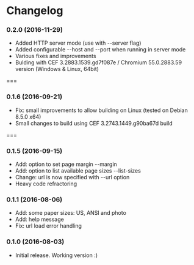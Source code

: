 Changelog
===
### 0.2.0 (2016-11-29)
* Added HTTP server mode (use with --server flag)
* Added configurable --host and --port when running in server mode
* Various fixes and improvements
* Bulding with CEF 3.2883.1539.gd7f087e / Chromium 55.0.2883.59 version (Windows & Linux, 64bit)

===
### 0.1.6 (2016-09-21)
* Fix: small improvements to allow building on Linux (tested on Debian 8.5.0 x64)
* Small changes to build using CEF 3.2743.1449.g90ba67d build

===
### 0.1.5 (2016-09-15)
* Add: option to set page margin --margin
* Add: option to list available page sizes --list-sizes
* Change: url is now specified with --url option
* Heavy code refractoring

### 0.1.1 (2016-08-06)
* Add: some paper sizes: US, ANSI and photo
* Add: help message
* Fix: url load error handling

### 0.1.0 (2016-08-03)
* Initial release. Working version :)
